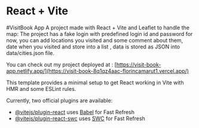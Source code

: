 # React + Vite

#VisitBook App
A project made with React + Vite and Leaflet to handle the map:
The project has a fake login with predefined login id and password for now, you can add locations you visited and some comment about them, date when you visited and store into a list , data is stored as JSON into data/cities.json file.

You can check out my project deployed at : [https://visit-book-app.netlify.app/](https://visit-book-8q1qz4aac-florincamarut1.vercel.app/)

This template provides a minimal setup to get React working in Vite with HMR and some ESLint rules.

Currently, two official plugins are available:

- [@vitejs/plugin-react](https://github.com/vitejs/vite-plugin-react/blob/main/packages/plugin-react/README.md) uses [Babel](https://babeljs.io/) for Fast Refresh
- [@vitejs/plugin-react-swc](https://github.com/vitejs/vite-plugin-react-swc) uses [SWC](https://swc.rs/) for Fast Refresh
